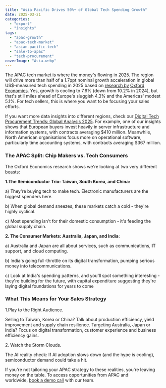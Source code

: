 ```yaml
---
title: "Asia Pacific Drives 50%+ of Global Tech Spending Growth"
date: 2025-03-21
categories: 
  - "export"
  - "insights"
tags: 
  - "apac-growth"
  - "apac-tech-market"
  - "asian-pacific-tech"
  - "sale-to-apac"
  - "tech-procurement"
coverImage: "Asia.webp"
---
```


The APAC tech market is where the money's flowing in 2025. The region will drive more than half of a 1.7ppt nominal growth acceleration in global US$-measured tech spending in 2025 based on [research by](https://www.oxfordeconomics.com/resource/asia-pacific-region-enterprise-tech-spending-led-by-semiconductor-players/) [Oxford Economics](https://www.oxfordeconomics.com/resource/asia-pacific-region-enterprise-tech-spending-led-by-semiconductor-players/). Yes, growth is cooling to 7.6% (down from 10.2% in 2024), but that's still miles ahead of Europe's sluggish 4.3% and the Americas' modest 5.1%. For tech sellers, this is where you want to be focusing your sales efforts.

If you want more data insights into different regions, check our [Digital Tech Procurement Trends: Global Analysis 2025](https://www.openopps.com/global-digital-tech-procurement-trends-2025/). For example, one of our insights shows that European buyers invest heavily in server infrastructure and information systems, with contracts averaging $410 million. Meanwhile, North American organisations focus more on operational software, particularly time accounting systems, with contracts averaging $367 million.

### The APAC Split: Chip Makers vs. Tech Consumers

The Oxford Economics research shows we're looking at two very different beasts:

**1.The Semiconductor Trio: Taiwan, South Korea, and China:**

a) They're buying tech to make tech. Electronic manufacturers are the biggest spenders here.

b) When global demand sneezes, these markets catch a cold - they're highly cyclical.

c) Most spending isn't for their domestic consumption - it's feeding the global supply chain.

**2\. The Consumer Markets: Australia, Japan, and India:**

a) Australia and Japan are all about services, such as communications, IT support, and cloud computing.

b) India's going full-throttle on its digital transformation, pumping serious money into telecommunications.

c) Look at India's spending patterns, and you'll spot something interesting - they're building for the future, with capital expenditure suggesting they're laying digital foundations for years to come

### What This Means for Your Sales Strategy

1.Play to the Right Audience.

Selling to Taiwan, Korea or China? Talk about production efficiency, yield improvement and supply chain resilience. Targeting Australia, Japan or India? Focus on digital transformation, customer experience and business efficiency gains.

2\. Watch the Storm Clouds.

The AI reality check: If AI adoption slows down (and the hype is cooling), semiconductor demand could take a hit.

If you're not tailoring your APAC strategy to these realities, you're leaving money on the table. To access opportunities from APAC and worldwide, [book a demo call](https://www.openopps.com/book-a-call-for-the-best-chance-to-win-bids/) with our team.
